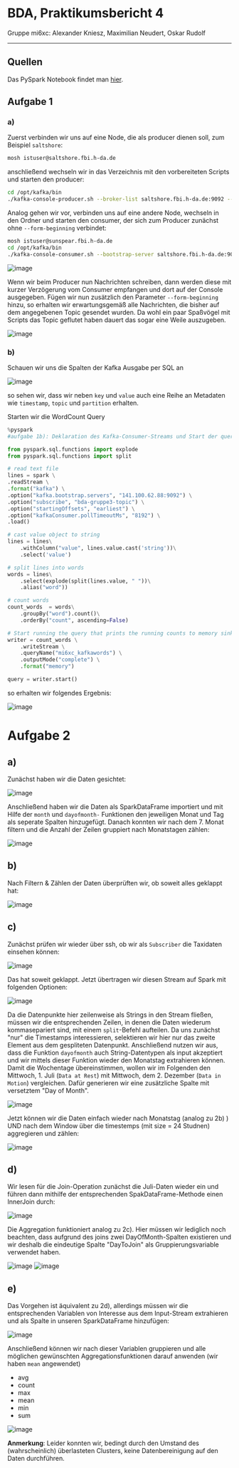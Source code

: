 # BDA, Praktikumsbericht 4

Gruppe mi6xc: Alexander Kniesz, Maximilian Neudert, Oskar Rudolf

---

<script type="text/javascript" src="http://cdn.mathjax.org/mathjax/latest/MathJax.js?config=TeX-AMS-MML_HTMLorMML"></script>
<script type="text/x-mathjax-config">
    MathJax.Hub.Config({ tex2jax: {inlineMath: [['$', '$']]}, messageStyle: "none" });
</script>

## Quellen

Das PySpark Notebook findet man [hier](https://141.100.62.89:7070/#/notebook/2EFFKHFN5).

## Aufgabe 1

### a)

Zuerst verbinden wir uns auf eine Node, die als producer dienen soll, zum Beispiel `saltshore`:

```bash
mosh istuser@saltshore.fbi.h-da.de
```

anschließend wechseln wir in das Verzeichnis mit den vorbereiteten Scripts und starten den producer:

```bash
cd /opt/kafka/bin
./kafka-console-producer.sh --broker-list saltshore.fbi.h-da.de:9092 --topic bda-gruppe3-topic
```

Analog gehen wir vor, verbinden uns auf eine andere Node, wechseln in den Ordner und starten den consumer, der sich zum Producer zunächst ohne `--form-beginning` verbindet:

```bash
mosh istuser@sunspear.fbi.h-da.de
cd /opt/kafka/bin
./kafka-console-consumer.sh --bootstrap-server saltshore.fbi.h-da.de:9092 --topic bda-gruppe3-topic
```

![image](res/fig1-00.png)

Wenn wir beim Producer nun Nachrichten schreiben, dann werden diese mit kurzer Verzögerung vom Consumer empfangen und dort auf der Console ausgegeben.
Fügen wir nun zusätzlich den Parameter `--form-beginning` hinzu, so erhalten wir erwartungsgemäß alle Nachrichten, die bisher auf dem angegebenen Topic gesendet wurden.
Da wohl ein paar Spaßvögel mit Scripts das Topic geflutet haben dauert das sogar eine Weile auszugeben.

![image](res/fig1-01.png)

### b)

Schauen wir uns die Spalten der Kafka Ausgabe per SQL an

![image](res/fig1-03.png)

so sehen wir, dass wir neben `key` und `value` auch eine Reihe an Metadaten wie `timestamp`, `topic` und `partition` erhalten.

<div style="page-break-after: always;"></div>

Starten wir die WordCount Query

```python
%pyspark
#aufgabe 1b): Deklaration des Kafka-Consumer-Streams und Start der query

from pyspark.sql.functions import explode
from pyspark.sql.functions import split

# read text file
lines = spark \
.readStream \
.format("kafka") \
.option("kafka.bootstrap.servers", "141.100.62.88:9092") \
.option("subscribe", "bda-gruppe3-topic") \
.option("startingOffsets", "earliest") \
.option("kafkaConsumer.pollTimeoutMs", "8192") \
.load()

# cast value object to string
lines = lines\
    .withColumn("value", lines.value.cast('string'))\
    .select('value')

# split lines into words
words = lines\
    .select(explode(split(lines.value, " "))\
    .alias("word"))

# count words
count_words  = words\
    .groupBy("word").count()\
    .orderBy("count", ascending=False)

# Start running the query that prints the running counts to memory sink
writer = count_words \
    .writeStream \
    .queryName("mi6xc_kafkawords") \
    .outputMode("complete") \
    .format("memory")

query = writer.start()
```

<div style="page-break-after: always;"></div>

so erhalten wir folgendes Ergebnis:

![image](res/fig1-02.png)

# Aufgabe 2

## a)

Zunächst haben wir die Daten gesichtet:

![image](res/fig1_2_a.png)

Anschließend haben wir die Daten als SparkDataFrame importiert und mit Hilfe der `month` und `dayofmonth-` Funktionen den jeweiligen Monat und Tag als seperate Spalten hinzugefügt. Danach konnten wir nach dem 7. Monat filtern und die Anzahl der Zeilen gruppiert nach Monatstagen zählen:

![image](res/fig2_2_a.png)

## b)

Nach Filtern & Zählen der Daten überprüften wir, ob soweit alles geklappt hat:

![image](res/fig1_2_b.png)

## c)

Zunächst prüfen wir wieder über ssh, ob wir als `Subscriber` die Taxidaten einsehen können:

![image](res/fig1_2_c.png)

Das hat soweit geklappt. Jetzt übertragen wir diesen Stream auf Spark mit folgenden Optionen:

![image](res/fig2_2_c.png)

Da die Datenpunkte hier zeilenweise als Strings in den Stream fließen, müssen wir die entsprechenden Zeilen, in denen die Daten wiederum kommasepariert sind, mit einem `split`-Befehl aufteilen. Da uns zunächst "nur" die Timestamps interessieren, selektieren wir hier nur das zweite Element aus dem gespliteten Datenpunkt. Anschließend nutzen wir aus, dass die Funktion `dayofmonth` auch String-Datentypen als input akzeptiert und wir mittels dieser Funktion wieder den Monatstag extrahieren können.  Damit die Wochentage übereinstimmen, wollen wir im Folgenden den Mittwoch, 1. Juli (`Data at Rest`) mit Mittwoch, dem 2. Dezember (`Data in Motion`) vergleichen. Dafür generieren wir eine zusätzliche Spalte mit versetztem "Day of Month". 

![image](res/fig4_2_c.png)

Jetzt können wir die Daten einfach wieder nach Monatstag (analog zu 2b) ) UND nach dem Window über die timestemps (mit size = 24 Studnen) aggregieren und zählen:

![image](res/fig5_2_c.png)

## d)

Wir lesen für die Join-Operation zunächst die Juli-Daten wieder ein und führen dann mithilfe der entsprechenden SpakDataFrame-Methode einen InnerJoin durch:

![image](res/fig1_2_d.png)

Die Aggregation funktioniert analog zu 2c). Hier müssen wir lediglich noch beachten, dass aufgrund des joins zwei DayOfMonth-Spalten existieren und wir deshalb die eindeutige Spalte "DayToJoin" als Gruppierungsvariable verwendet haben.

![image](res/fig3_2_d.png)
![image](res/fig2_2_d.png)

## e)

Das Vorgehen ist äquivalent zu 2d), allerdings müssen wir die entsprechenden Variablen von Interesse aus dem Input-Stream extrahieren und als Spalte in unseren SparkDataFrame hinzufügen:

![image](res/fig1_2_e.png)

Anschließend können wir nach dieser Variablen gruppieren und alle möglichen gewünschten Aggregationsfunktionen darauf anwenden (wir haben `mean` angewendet)

- avg
- count
- max
- mean
- min
- sum

![image](res/fig2_2_e.png)

**Anmerkung**: Leider konnten wir, bedingt durch den Umstand des (wahrscheinlich) überlasteten Clusters, keine Datenbereinigung auf den Daten durchführen.
